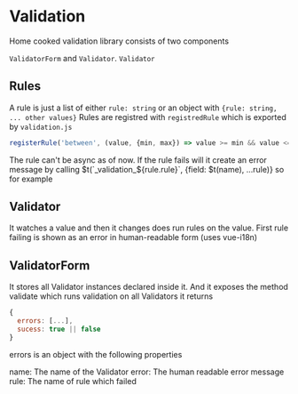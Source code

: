 # Validation

Home cooked validation library consists of two components

`ValidatorForm` and `Validator`. `Validator` 

## Rules

A rule is just a list of either `rule: string` or an object with `{rule: string, ... other values}`
Rules are registred with `registredRule` which is exported by `validation.js`

```javascript
registerRule('between', (value, {min, max}) => value >= min && value <= max)
```

The rule can't be async as of now. If the rule fails will it create an error message by calling
$t(`_validation_${rule.rule}`, {field: $t(name), ...rule)} so for example


## Validator

It watches a value and then it changes does run rules on the value. First rule failing
is shown as an error in human-readable form (uses vue-i18n)

## ValidatorForm

It stores all Validator instances declared inside it. And it exposes the method
validate which runs validation on all Validators it returns

```javascript
{
  errors: [...],
  sucess: true || false
}
```

errors is an object with the following properties

name: The name of the Validator
error: The human readable error message
rule: The name of rule which failed